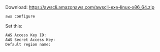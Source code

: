 Download: https://awscli.amazonaws.com/awscli-exe-linux-x86_64.zip

```sh
aws configure
```

Set this:

```sh
AWS Access Key ID:
AWS Secret Access Key:
Default region name:
```
